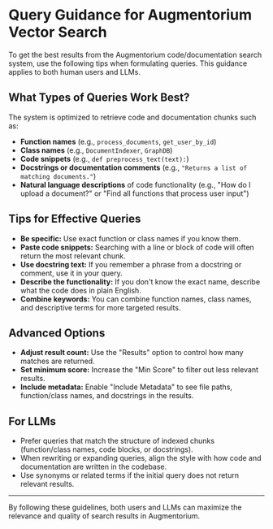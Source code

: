 # Query Guidance for Augmentorium Vector Search

To get the best results from the Augmentorium code/documentation search system, use the following tips when formulating queries. This guidance applies to both human users and LLMs.

## What Types of Queries Work Best?

The system is optimized to retrieve code and documentation chunks such as:
- **Function names** (e.g., `process_documents`, `get_user_by_id`)
- **Class names** (e.g., `DocumentIndexer`, `GraphDB`)
- **Code snippets** (e.g., `def preprocess_text(text):`)
- **Docstrings or documentation comments** (e.g., `"Returns a list of matching documents."`)
- **Natural language descriptions** of code functionality (e.g., "How do I upload a document?" or "Find all functions that process user input")

## Tips for Effective Queries

- **Be specific:** Use exact function or class names if you know them.
- **Paste code snippets:** Searching with a line or block of code will often return the most relevant chunk.
- **Use docstring text:** If you remember a phrase from a docstring or comment, use it in your query.
- **Describe the functionality:** If you don't know the exact name, describe what the code does in plain English.
- **Combine keywords:** You can combine function names, class names, and descriptive terms for more targeted results.

## Advanced Options

- **Adjust result count:** Use the "Results" option to control how many matches are returned.
- **Set minimum score:** Increase the "Min Score" to filter out less relevant results.
- **Include metadata:** Enable "Include Metadata" to see file paths, function/class names, and docstrings in the results.

## For LLMs

- Prefer queries that match the structure of indexed chunks (function/class names, code blocks, or docstrings).
- When rewriting or expanding queries, align the style with how code and documentation are written in the codebase.
- Use synonyms or related terms if the initial query does not return relevant results.

---

By following these guidelines, both users and LLMs can maximize the relevance and quality of search results in Augmentorium.